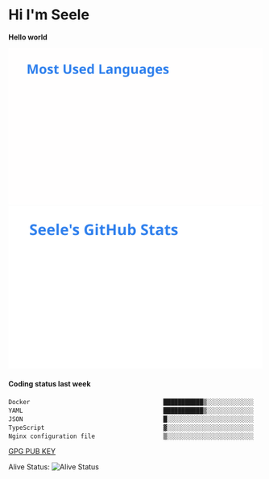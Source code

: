 <h1>Hi I'm Seele</h1>

<b>Hello world</b>

<img src='/assets/top-langs.svg' alt="Seele's github langs"> <img src='/assets/stats.svg' alt="Seele's github stats" >

<h4>Coding status last week </h4>

<!--START_SECTION:waka-->

```txt
Docker                                     ███████████▒░░░░░░░░░░░░░   45.95 %
YAML                                       ███████████▒░░░░░░░░░░░░░   44.93 %
JSON                                       █░░░░░░░░░░░░░░░░░░░░░░░░   04.18 %
TypeScript                                 ▓░░░░░░░░░░░░░░░░░░░░░░░░   02.66 %
Nginx configuration file                   ▒░░░░░░░░░░░░░░░░░░░░░░░░   01.95 %
```

<!--END_SECTION:waka-->

[GPG PUB KEY](https://keys.openpgp.org/vks/v1/by-fingerprint/3FCE91BF5B9666B55B67213C4C57B7824A5B6680)

Alive Status: ![Alive Status](https://hc.dvd.moe/badge/60bc779b-9835-415f-9cb9-15fd9d/ZsLaAAbE.svg)
